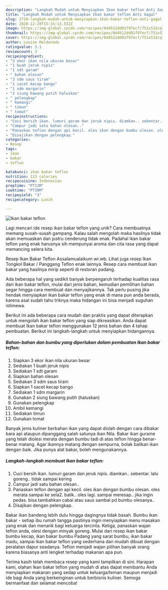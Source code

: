 ```yaml
---
description: "Langkah Mudah untuk Menyiapkan Ikan bakar teflon Anti Gagal"
title: "Langkah Mudah untuk Menyiapkan Ikan bakar teflon Anti Gagal"
slug: 2710-langkah-mudah-untuk-menyiapkan-ikan-bakar-teflon-anti-gagal
date: 2020-12-20T15:33:13.532Z
image: https://img-global.cpcdn.com/recipes/0d4512dd01f97ecf/751x532cq70/ikan-bakar-teflon-foto-resep-utama.jpg
thumbnail: https://img-global.cpcdn.com/recipes/0d4512dd01f97ecf/751x532cq70/ikan-bakar-teflon-foto-resep-utama.jpg
cover: https://img-global.cpcdn.com/recipes/0d4512dd01f97ecf/751x532cq70/ikan-bakar-teflon-foto-resep-utama.jpg
author: Louise Maldonado
ratingvalue: 3.1
reviewcount: 3
recipeingredient:
- "3 ekor ikan nila ukuran besar"
- "1 buah jeruk nipis"
- "1 sdt garam"
- " bahan olesan"
- "3 sdm saus tiram"
- "1 sacet kecap bango"
- "1 sdm margarin"
- "2 siung bawang putih haluskan"
- " pelengkap"
- " kemangi"
- " timun"
- " tomat"
recipeinstructions:
- "Cuci bersih ikan. lumuri garam dan jeruk nipis. diamkan.. sebentar. lalu goreng.. tidak sampai kering"
- "Campur jadi satu bahan olesan.."
- "Panaskan teflon dengan api kecil. oles ikan dengan bumbu olesan. oles merata sampai ke sela2. balik.. oles lagi. sampai meresap.. jika ingin pedas. bisa tambahkan cabai atau saus sambal pd bumbu olesanya.."
- "Disajikan dengan pelengkap."
categories:
- Resep
tags:
- ikan
- bakar
- teflon

katakunci: ikan bakar teflon 
nutrition: 113 calories
recipecuisine: Indonesian
preptime: "PT13M"
cooktime: "PT30M"
recipeyield: "3"
recipecategory: Lunch

---
```



![Ikan bakar teflon](https://img-global.cpcdn.com/recipes/0d4512dd01f97ecf/751x532cq70/ikan-bakar-teflon-foto-resep-utama.jpg)

Lagi mencari ide resep ikan bakar teflon yang unik? Cara membuatnya memang susah-susah gampang. Kalau salah mengolah maka hasilnya tidak akan memuaskan dan justru cenderung tidak enak. Padahal ikan bakar teflon yang enak harusnya sih mempunyai aroma dan cita rasa yang dapat memancing selera kita.

Resep Ikan Bakar Teflon Assalamualaikum wr.wb. Lihat juga resep Ikan Tongkol Bakar / Panggang Teflon enak lainnya. Resep cara membuat ikan bakar yang hasilnya mirip seperti di restoran padang.

Ada beberapa hal yang sedikit banyak berpengaruh terhadap kualitas rasa dari ikan bakar teflon, mulai dari jenis bahan, kemudian pemilihan bahan segar hingga cara membuat dan menyajikannya. Tak perlu pusing jika hendak menyiapkan ikan bakar teflon yang enak di mana pun anda berada, karena asal sudah tahu triknya maka hidangan ini bisa menjadi suguhan istimewa.


Berikut ini ada beberapa cara mudah dan praktis yang dapat diterapkan untuk mengolah ikan bakar teflon yang siap dikreasikan. Anda dapat membuat Ikan bakar teflon menggunakan 12 jenis bahan dan 4 tahap pembuatan. Berikut ini langkah-langkah untuk menyiapkan hidangannya.

<!--inarticleads1-->

##### Bahan-bahan dan bumbu yang diperlukan dalam pembuatan Ikan bakar teflon:

1. Siapkan 3 ekor ikan nila ukuran besar
1. Sediakan 1 buah jeruk nipis
1. Sediakan 1 sdt garam
1. Siapkan  bahan olesan
1. Sediakan 3 sdm saus tiram
1. Siapkan 1 sacet kecap bango
1. Sediakan 1 sdm margarin
1. Gunakan 2 siung bawang putih (haluskan)
1. Gunakan  pelengkap
1. Ambil  kemangi
1. Sediakan  timun
1. Gunakan  tomat


Banyak jenis kuliner berbahan ikan yang dapat diolah dengan cara dibakar bara api ataupun dipanggang salah satunya ikan Nila. Bakar ikan gurame yang telah diolesi merata dengan bumbu tadi di atas teflon hingga benar-benar matang. Agar ikannya matang dengan sempurna, bolak balikan ikan dengan baik. Jika punya alat bakar, boleh mengunakannya. 

<!--inarticleads2-->

##### Langkah-langkah membuat Ikan bakar teflon:

1. Cuci bersih ikan. lumuri garam dan jeruk nipis. diamkan.. sebentar. lalu goreng.. tidak sampai kering
1. Campur jadi satu bahan olesan..
1. Panaskan teflon dengan api kecil. oles ikan dengan bumbu olesan. oles merata sampai ke sela2. balik.. oles lagi. sampai meresap.. jika ingin pedas. bisa tambahkan cabai atau saus sambal pd bumbu olesanya..
1. Disajikan dengan pelengkap.


Bakar ikan bandeng lebih dulu hingga dagingnya tidak basah. Bumbu ikan bakar - setiap ibu rumah tangga pastinya ingin menyiapkan menu masakan yang enak dan menarik bagi keluarga tercinta. Ketiga, panaskan wajan teflon anda, olesi dengan minyak goreng. Mulai dari resep ikan bakar bumbu kecap, ikan bakar bumbu Padang yang sarat bumbu, ikan bakar madu, sampai ikan bakar teflon yang sederhana dan mudah dibuat dengan peralatan dapur seadanya. Teflon menjadi wajan pilihan banyak orang karena biasanya anti lengket terhadap makanan apa pun. 

Terima kasih telah membaca resep yang kami tampilkan di sini. Harapan kami, olahan Ikan bakar teflon yang mudah di atas dapat membantu Anda menyiapkan makanan yang sedap untuk keluarga/teman maupun menjadi ide bagi Anda yang berkeinginan untuk berbisnis kuliner. Semoga bermanfaat dan selamat mencoba!
